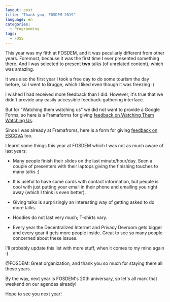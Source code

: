 ```yaml
---
layout: post
title: "Thank you, FOSDEM 2019"
language: en
categories:
  - Programming
tags:
  - FOSS
---
```


This year was my fifth at FOSDEM, and it was peculiarly different from other years.
Foremost, because it was the first time I ever presented something there.
And I was selected to present **two** talks (of unrelated content), which was amazing.

It was also the first year I took a free day to do some tourism the day before, so I
went to Brugge, which I liked even though it was freezing :)

I wished I had received more feedback than I did. However, it's true that we didn't
provide any easily accessible feedback-gathering interface.

But for "Watching them watching us" we did not want to provide a Google Forms, so here
is a Framaforms for giving [feedback on Watching Them Watching Us][feedback-wtws].

Since I was already at Framafroms, here is a form for giving
[feedback on ESCOVA][feedback-escova] too.

I learnt some things this year at FOSDEM which I was not as much aware of last years:

- Many people finish their slides on the last minute/hour/day. Seen a couple of presenters
with their laptops giving the finishing touches to many talks :)

- It is useful to have some cards with contact information, but people is cool with just
putting your email in their phone and emailing you right away (which I think is even better).

- Giving talks is surprisingly an interesting way of getting asked to do more talks.

- Hoodies do not last very much; T-shirts vary.

- Every year the Decentralized Internet and Privacy Devroom gets bigger and every gear it gets
more people inside. Great to see so many people concerned about these issues.

I'll probably update this list with more stuff, when it comes to my mind again :)

@FOSDEM: Great organization, and thank you so much for staying there all these years.

By the way, next year is FOSDEM's 20th aniversary, so let's all mark that weekend on our
agendas already!

Hope to see you next year!

[feedback-wtws]: https://framaforms.org/feedback-on-watching-them-watching-us-1549447917
[feedback-escova]: https://framaforms.org/feedback-on-escova-at-fosdem-2019-1549449447
